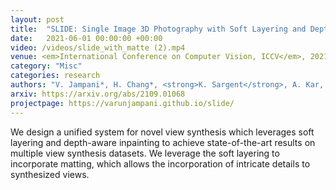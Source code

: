 ```yaml
---
layout: post
title:  "SLIDE: Single Image 3D Photography with Soft Layering and Depth-aware Inpainting"
date:   2021-06-01 00:00:00 +00:00
video: /videos/slide_with_matte (2).mp4
venue: <em>International Conference on Computer Vision, ICCV</em>, 2021. <span style="color:red;">Oral presentation.</span>
category: "Misc"
categories: research
authors: "V. Jampani*, H. Chang*, <strong>K. Sargent</strong>, A. Kar, R. Tucker, M. Krainin, D. Kaeser, W. T. Freeman, D. Salesin, B. Curless, C. Liu (*equal contribution)"
arxiv: https://arxiv.org/abs/2109.01068
projectpage: https://varunjampani.github.io/slide/
---
```

We design a unified system for novel view synthesis which leverages soft layering and depth-aware inpainting to achieve state-of-the-art results on multiple view synthesis datasets. We leverage the soft layering to incorporate matting, which allows the incorporation of intricate details to synthesized views.